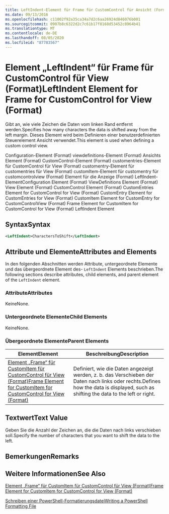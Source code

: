 ```yaml
---
title: LeftIndent-Element für Frame für CustomControl für Ansicht (Format) | Microsoft-Dokumentation
ms.date: 09/13/2016
ms.openlocfilehash: c11002f92a35ca34a7d2c6aa26924d846076b001
ms.sourcegitcommit: 0907b8c6322d2c7c61b17f8168d53452c8964b41
ms.translationtype: MT
ms.contentlocale: de-DE
ms.lasthandoff: 08/05/2020
ms.locfileid: "87783567"
---
```

# <a name="leftindent-element-for-frame-for-customcontrol-for-view-format"></a><span data-ttu-id="8fb3e-102">Element „LeftIndent“ für Frame für CustomControl für View (Format)</span><span class="sxs-lookup"><span data-stu-id="8fb3e-102">LeftIndent Element for Frame for CustomControl for View (Format)</span></span>

<span data-ttu-id="8fb3e-103">Gibt an, wie viele Zeichen die Daten vom linken Rand entfernt werden.</span><span class="sxs-lookup"><span data-stu-id="8fb3e-103">Specifies how many characters the data is shifted away from the left margin.</span></span> <span data-ttu-id="8fb3e-104">Dieses Element wird beim Definieren einer benutzerdefinierten Steuerelement Ansicht verwendet.</span><span class="sxs-lookup"><span data-stu-id="8fb3e-104">This element is used when defining a custom control view.</span></span>

<span data-ttu-id="8fb3e-105">Configuration-Element (Format) viewdefinitions-Element (Format) Ansichts Element (Format) CustomControl-Element (Format) customentries-Element für CustomControl für View (Format) customentry-Element für customentries für View (Format) customItem-Element für customentry für customcontrolview (Format) Element für die Anzeige (Format) LeftIndent-Element</span><span class="sxs-lookup"><span data-stu-id="8fb3e-105">Configuration Element (Format) ViewDefinitions Element (Format) View Element (Format) CustomControl Element (Format) CustomEntries Element for CustomControl for View (Format) CustomEntry Element for CustomEntries for View (Format) CustomItem Element for CustomEntry for CustomControlView (Format) Frame Element for CustomItem for CustomControl for View (Format) LeftIndent Element</span></span>

## <a name="syntax"></a><span data-ttu-id="8fb3e-106">Syntax</span><span class="sxs-lookup"><span data-stu-id="8fb3e-106">Syntax</span></span>

```xml
<LeftIndent>CharactersToShift</LeftIndent>
```

## <a name="attributes-and-elements"></a><span data-ttu-id="8fb3e-107">Attribute und Elemente</span><span class="sxs-lookup"><span data-stu-id="8fb3e-107">Attributes and Elements</span></span>

<span data-ttu-id="8fb3e-108">In den folgenden Abschnitten werden Attribute, untergeordnete Elemente und das übergeordnete Element des- `LeftIndent` Elements beschrieben.</span><span class="sxs-lookup"><span data-stu-id="8fb3e-108">The following sections describe attributes, child elements, and parent element of the `LeftIndent` element.</span></span>

### <a name="attributes"></a><span data-ttu-id="8fb3e-109">Attribute</span><span class="sxs-lookup"><span data-stu-id="8fb3e-109">Attributes</span></span>

<span data-ttu-id="8fb3e-110">Keine</span><span class="sxs-lookup"><span data-stu-id="8fb3e-110">None.</span></span>

### <a name="child-elements"></a><span data-ttu-id="8fb3e-111">Untergeordnete Elemente</span><span class="sxs-lookup"><span data-stu-id="8fb3e-111">Child Elements</span></span>

<span data-ttu-id="8fb3e-112">Keine</span><span class="sxs-lookup"><span data-stu-id="8fb3e-112">None.</span></span>

### <a name="parent-elements"></a><span data-ttu-id="8fb3e-113">Übergeordnete Elemente</span><span class="sxs-lookup"><span data-stu-id="8fb3e-113">Parent Elements</span></span>

|<span data-ttu-id="8fb3e-114">Element</span><span class="sxs-lookup"><span data-stu-id="8fb3e-114">Element</span></span>|<span data-ttu-id="8fb3e-115">Beschreibung</span><span class="sxs-lookup"><span data-stu-id="8fb3e-115">Description</span></span>|
|-------------|-----------------|
|[<span data-ttu-id="8fb3e-116">Element „Frame“ für CustomItem für CustomControl für View (Format)</span><span class="sxs-lookup"><span data-stu-id="8fb3e-116">Frame Element for CustomItem for CustomControl for View (Format)</span></span>](./frame-element-for-customitem-for-customcontrol-for-view-format.md)|<span data-ttu-id="8fb3e-117">Definiert, wie die Daten angezeigt werden, z. b. das Verschieben der Daten nach links oder rechts.</span><span class="sxs-lookup"><span data-stu-id="8fb3e-117">Defines how the data is displayed, such as shifting the data to the left or right.</span></span>|

## <a name="text-value"></a><span data-ttu-id="8fb3e-118">Textwert</span><span class="sxs-lookup"><span data-stu-id="8fb3e-118">Text Value</span></span>

<span data-ttu-id="8fb3e-119">Geben Sie die Anzahl der Zeichen an, die die Daten nach links verschieben soll.</span><span class="sxs-lookup"><span data-stu-id="8fb3e-119">Specify the number of characters that you want to shift the data to the left.</span></span>

## <a name="remarks"></a><span data-ttu-id="8fb3e-120">Bemerkungen</span><span class="sxs-lookup"><span data-stu-id="8fb3e-120">Remarks</span></span>

## <a name="see-also"></a><span data-ttu-id="8fb3e-121">Weitere Informationen</span><span class="sxs-lookup"><span data-stu-id="8fb3e-121">See Also</span></span>

[<span data-ttu-id="8fb3e-122">Element „Frame“ für CustomItem für CustomControl für View (Format)</span><span class="sxs-lookup"><span data-stu-id="8fb3e-122">Frame Element for CustomItem for CustomControl for View (Format)</span></span>](./frame-element-for-customitem-for-customcontrol-for-view-format.md)

[<span data-ttu-id="8fb3e-123">Schreiben einer PowerShell-Formatierungsdatei</span><span class="sxs-lookup"><span data-stu-id="8fb3e-123">Writing a PowerShell Formatting File</span></span>](./writing-a-powershell-formatting-file.md)
